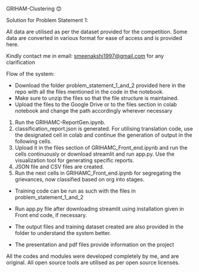 GRIHAM-Clustering 😊

Solution for Problem Statement 1:

All data are utilised as per the dataset provided for the competition. Some data are converted in various format for ease of access and is provided here.

Kindly contact me in email: smeenakshi1997@gmail.com for any clarification

Flow of the system:

- Download the folder problem_statement_1_and_2 provided here in the repo with all the files mentioned in the code in the notebook.
- Make sure to unzip the files so that the file structure is maintained.
- Upload the files to the Google Drive or to the files section in colab notebook and change the path accordingly wherever necessary

1. Run the GRIHAMC-ReportGen.ipynb.
2. classification_report.json is generated. For utilising translation code, use the designated cell in colab and continue the generation of output in the following cells. 
3. Upload it in the files section of GRIHAMC_Front_end.ipynb and run the cells continuously or download streamlit and run app.py. Use the visualization tool for generating specific reports.
4. JSON file and CSV files are created.
5. Run the next cells in GRIHAMC_Front_end.ipynb for segregating the grievances, now classified based on org into stages.

- Training code can be run as such with the files in problem_statement_1_and_2

- Run app.py file after downloading streamlit using installation given in Front end code, if necessary.

- The output files and training dataset created are also provided in the folder to understand the system better.

- The presentation and pdf files provide information on the project

All the codes and modules were developed completely by me, and are original. All open source tools are utilised as per open source licenses.
